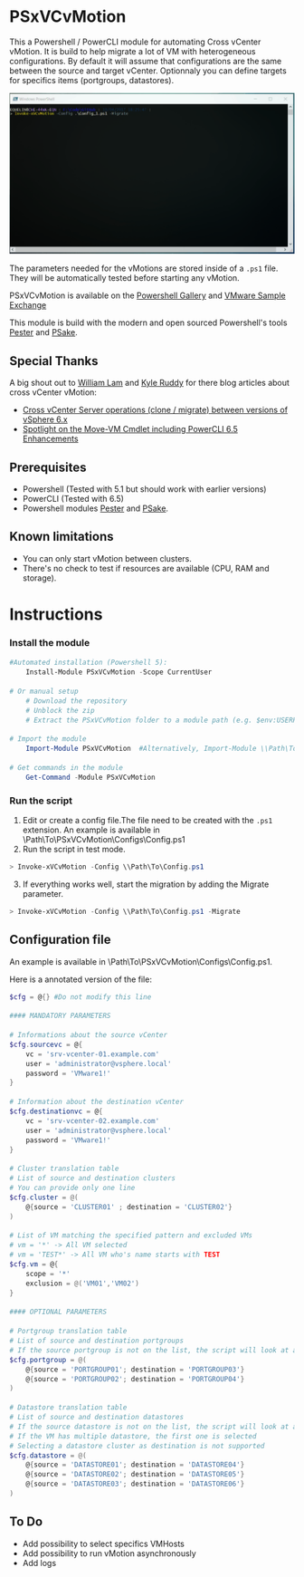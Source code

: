 # PSxVCvMotion

This a Powershell / PowerCLI module for automating Cross vCenter vMotion. It is build to help migrate a lot of VM with heterogeneous configurations. By default it will assume that configurations are the same between the source and target vCenter. Optionnaly you can define targets for specifics items (portgroups, datastores).

![](./Img/PSxVCvMotion.gif)

The parameters needed for the vMotions are stored inside of a `.ps1` file. They will be automatically tested before starting any vMotion.

PSxVCvMotion is available on the [Powershell Gallery](https://github.com/equelin/PSxVCvMotion) and [VMware Sample Exchange](https://code.vmware.com/samples/2060/psxvcvmotion---cross-vcenter-vmotion?h=vmotion)

This module is build with the modern and open sourced Powershell's tools [Pester](https://github.com/pester/Pester) and [PSake](https://github.com/psake/psake).

## Special Thanks

A big shout out to [William Lam](https://twitter.com/lamw) and [Kyle Ruddy](https://twitter.com/kmruddy) for there blog articles about cross vCenter vMotion:
- [Cross vCenter Server operations (clone / migrate) between versions of vSphere 6.x](http://www.virtuallyghetto.com/2017/02/cross-vcenter-server-operations-clone-migrate-between-versions-of-vsphere-6-x.html)
- [Spotlight on the Move-VM Cmdlet including PowerCLI 6.5 Enhancements](https://blogs.vmware.com/PowerCLI/2017/01/spotlight-move-vm-cmdlet.html) 

## Prerequisites

- Powershell (Tested with 5.1 but should work with earlier versions)
- PowerCLI  (Tested with 6.5)
- Powershell modules [Pester](https://github.com/pester/Pester) and [PSake](https://github.com/psake/psake).

## Known limitations

- You can only start vMotion between clusters.
- There's no check to test if resources are available (CPU, RAM and storage).

# Instructions
### Install the module
```powershell
#Automated installation (Powershell 5):
    Install-Module PSxVCvMotion -Scope CurrentUser

# Or manual setup
    # Download the repository
    # Unblock the zip
    # Extract the PSxVCvMotion folder to a module path (e.g. $env:USERPROFILE\Documents\WindowsPowerShell\Modules\)

# Import the module
    Import-Module PSxVCvMotion  #Alternatively, Import-Module \\Path\To\PSxVCvMotion

# Get commands in the module
    Get-Command -Module PSxVCvMotion
```

### Run the script

1. Edit or create a config file.The file need to be created with the `.ps1` extension. An example is available in \\Path\To\PSxVCvMotion\Configs\Config.ps1
2. Run the script in test mode.

```powershell
> Invoke-xVCvMotion -Config \\Path\To\Config.ps1
```

3. If everything works well, start the migration by adding the Migrate parameter.

```powershell
> Invoke-xVCvMotion -Config \\Path\To\Config.ps1 -Migrate
```

## Configuration file

An example is available in \\Path\To\PSxVCvMotion\Configs\Config.ps1.

Here is a annotated version of the file:

```powershell
$cfg = @{} #Do not modify this line

#### MANDATORY PARAMETERS

# Informations about the source vCenter
$cfg.sourcevc = @{
    vc = 'srv-vcenter-01.example.com'
    user = 'administrator@vsphere.local'
    password = 'VMware1!'
}

# Information about the destination vCenter
$cfg.destinationvc = @{
    vc = 'srv-vcenter-02.example.com'
    user = 'administrator@vsphere.local'
    password = 'VMware1!'
}

# Cluster translation table
# List of source and destination clusters
# You can provide only one line
$cfg.cluster = @(
    @{source = 'CLUSTER01' ; destination = 'CLUSTER02'}
)

# List of VM matching the specified pattern and excluded VMs
# vm = '*' -> All VM selected
# vm = 'TEST*' -> All VM who's name starts with TEST
$cfg.vm = @{
    scope = '*'
    exclusion = @('VM01','VM02')
}

#### OPTIONAL PARAMETERS

# Portgroup translation table
# List of source and destination portgroups
# If the source portgroup is not on the list, the script will look at a destination portgroup with the same name 
$cfg.portgroup = @(
    @{source = 'PORTGROUP01'; destination = 'PORTGROUP03'}
    @{source = 'PORTGROUP02'; destination = 'PORTGROUP04'}
)

# Datastore translation table
# List of source and destination datastores
# If the source datastore is not on the list, the script will look at a destination datastore with the same name
# If the VM has multiple datastore, the first one is selected
# Selecting a datastore cluster as destination is not supported
$cfg.datastore = @(
    @{source = 'DATASTORE01'; destination = 'DATASTORE04'}
    @{source = 'DATASTORE02'; destination = 'DATASTORE05'}
    @{source = 'DATASTORE03'; destination = 'DATASTORE06'}
) 
```

## To Do

- Add possibility to select specifics VMHosts
- Add possibility to run vMotion asynchronously
- Add logs 